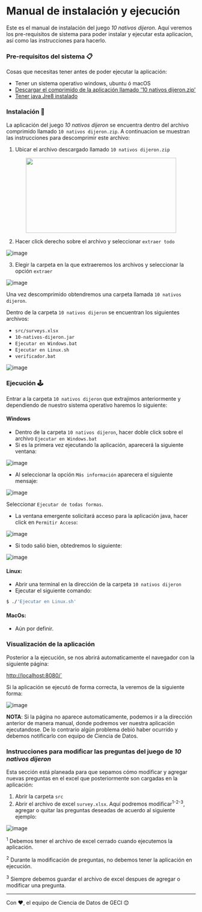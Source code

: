 # Manual de instalación y ejecución

Este es el manual de instalación del juego _10 nativos dijeron_. Aquí veremos los pre-requisitos de sistema para poder instalar y ejecutar esta aplicacion, así como las instrucciones para hacerlo.

### Pre-requisitos del sistema 📋

Cosas que necesitas tener antes de poder ejecutar la aplicación:
- Tener un sistema operativo windows, ubuntu ó macOS
- [Descargar el comprimido de la aplicación llamado '10 nativos dijeron.zip'](https://drive.google.com/file/d/1HZ3-3eFd9Eqhr25x3BohHmzpRPeqenEu/view?usp=sharing)
- [Tener java Jre8 instalado](https://drive.google.com/file/d/1fsPZxkXY4lly9LJyNBw0ZrnrhmdTVgRX/view?usp=sharing)


### Instalación 🔧

La aplicación del juego _10 nativos dijeron_ se encuentra dentro del archivo comprimido llamado `10 nativos dijeron.zip`.
A continuacion se muestran las instrucciones para descomprimir este archivo:
1. Ubicar el archivo descargado llamado `10 nativos dijeron.zip`

<p align="center">
<img
src="https://user-images.githubusercontent.com/9456708/115905363-daafee80-a41a-11eb-9b2d-81e1a5f977de.png"
width="400" height="200">
</p>


2. Hacer click derecho sobre el archivo y seleccionar `extraer todo`

![image](https://user-images.githubusercontent.com/9456708/115905851-8c4f1f80-a41b-11eb-9ee0-0bd7d1aa61d6.png)


3. Elegir la carpeta en la que extraeremos los archivos y seleccionar la opción `extraer`

![image](https://user-images.githubusercontent.com/9456708/115905916-aab51b00-a41b-11eb-8807-9aa49dc77d34.png)


Una vez descomprimido obtendremos una carpeta llamada `10 nativos dijeron`.

Dentro de la carpeta `10 nativos dijeron` se encuentran los siguientes archivos:
- `src/surveys.xlsx`
- `10-nativos-dijeron.jar`
- `Ejecutar en Windows.bat`
- `Ejecutar en Linux.sh`
- `verificador.bat`

![image](https://user-images.githubusercontent.com/9456708/115907538-dfc26d00-a41d-11eb-85d5-decc9257fd22.png)

### Ejecución 🕹
Entrar a la carpeta `10 nativos dijeron` que extrajimos anteriormente y dependiendo de nuestro sistema operativo haremos lo siguiente:

#### Windows
- Dentro de la carpeta `10 nativos dijeron`, hacer doble click sobre el archivo `Ejecutar en Windows.bat` 
- Si es la primera vez ejecutando la aplicación, aparecerá la siguiente ventana:

![image](https://user-images.githubusercontent.com/9456708/115908158-a5a59b00-a41e-11eb-9314-467fbb4fee34.png)

- Al seleccionar la opción `Más información` aparecera el siguiente mensaje:

![image](https://user-images.githubusercontent.com/9456708/115908201-b6eea780-a41e-11eb-86bc-d91365b19794.png)

Seleccionar `Ejecutar de todas formas`.

- La ventana emergente solicitará acceso para la aplicación java, hacer click en `Permitir Acceso`:
 
![image](https://user-images.githubusercontent.com/9456708/115612776-7a953d00-a2a0-11eb-9e12-2e7e42d02dc8.png)

- Si todo salió bien, obtedremos lo siguiente:

![image](https://user-images.githubusercontent.com/9456708/115908785-75123100-a41f-11eb-8ade-0d9813b12b27.png)

#### Linux:
- Abrir una terminal en la dirección de la carpeta `10 nativos dijeron`
- Ejecutar el siguiente comando:

```bash
$ ./'Ejecutar en Linux.sh'
```

#### MacOs:
- Aún por definir.

### Visualización de la aplicación
Posterior a la ejecución, se nos abrirá automaticamente el navegador con la siguiente página:

[http://localhost:8080/`](http://localhost:8080/)

Si la aplicación se ejecutó de forma correcta, la veremos de la siguiente forma:

![image](https://user-images.githubusercontent.com/9456708/115908995-bb679000-a41f-11eb-9071-c68a7409e968.png)


__NOTA__: Si la página no aparece automaticamente, podemos ir a la dirección anterior de manera
manual, donde podremos ver nuestra aplicación ejecutandose. De lo contrario algún problema debió
haber ocurrido y debemos notificarlo con equipo de Ciencia de Datos.

### Instrucciones para modificar las preguntas del juego de _10 nativos dijeron_
Esta sección está planeada para que sepamos cómo modificar y agregar nuevas preguntas en el excel
que posteriormente son cargadas en la aplicación:
1. Abrir la carpeta `src`
2. Abrir el archivo de excel `survey.xlsx`. Aquí podremos modificar<sup>1-</sup><sup>2-</sup><sup>3</sup>, agregar o quitar las preguntas deseadas de acuerdo al siguiente ejemplo:


![image](https://user-images.githubusercontent.com/9456708/115909323-392b9b80-a420-11eb-8adb-1f2689be8c10.png)

<sup>1</sup> Debemos tener el archivo de excel cerrado cuando ejecutemos la aplicación.

<sup>2</sup> Durante la modificación de preguntas, no debemos tener la aplicación en ejecución.

<sup>3</sup> Siempre debemos guardar el archivo de excel despues de agregar o modificar una pregunta.

---
Con ❤️, el equipo de Ciencia de Datos de GECI 😊
